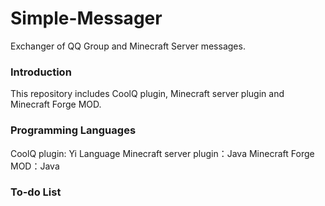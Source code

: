 # Simple-Messager
Exchanger of QQ Group and Minecraft Server messages.

### Introduction
This repository includes CoolQ plugin, Minecraft server plugin and Minecraft Forge MOD.

### Programming Languages
CoolQ plugin: Yi Language
Minecraft server plugin：Java
Minecraft Forge MOD：Java

### To-do List
